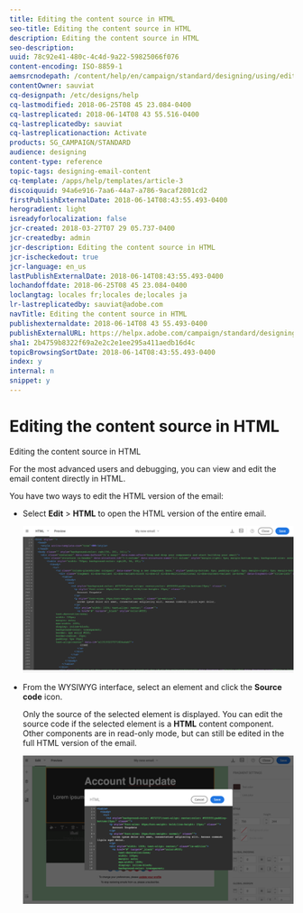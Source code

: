 ```yaml
---
title: Editing the content source in HTML
seo-title: Editing the content source in HTML
description: Editing the content source in HTML
seo-description: 
uuid: 78c92e41-480c-4c4d-9a22-59825066f076
content-encoding: ISO-8859-1
aemsrcnodepath: /content/help/en/campaign/standard/designing/using/editing-the-content-source-in-html
contentOwner: sauviat
cq-designpath: /etc/designs/help
cq-lastmodified: 2018-06-25T08 45 23.084-0400
cq-lastreplicated: 2018-06-14T08 43 55.516-0400
cq-lastreplicatedby: sauviat
cq-lastreplicationaction: Activate
products: SG_CAMPAIGN/STANDARD
audience: designing
content-type: reference
topic-tags: designing-email-content
cq-template: /apps/help/templates/article-3
discoiquuid: 94a6e916-7aa6-44a7-a786-9acaf2801cd2
firstPublishExternalDate: 2018-06-14T08:43:55.493-0400
herogradient: light
isreadyforlocalization: false
jcr-created: 2018-03-27T07 29 05.737-0400
jcr-createdby: admin
jcr-description: Editing the content source in HTML
jcr-ischeckedout: true
jcr-language: en_us
lastPublishExternalDate: 2018-06-14T08:43:55.493-0400
lochandoffdate: 2018-06-25T08 45 23.084-0400
loclangtag: locales fr;locales de;locales ja
lr-lastreplicatedby: sauviat@adobe.com
navTitle: Editing the content source in HTML
publishexternaldate: 2018-06-14T08 43 55.493-0400
publishExternalURL: https://helpx.adobe.com/campaign/standard/designing/using/editing-the-content-source-in-html.html
sha1: 2b4759b8322f69a2e2c2e1ee295a411aedb16d4c
topicBrowsingSortDate: 2018-06-14T08:43:55.493-0400
index: y
internal: n
snippet: y
---
```


# Editing the content source in HTML

Editing the content source in HTML

For the most advanced users and debugging, you can view and edit the email content directly in HTML.

You have two ways to edit the HTML version of the email:

* Select **Edit** > **HTML** to open the HTML version of the entire email.

  ![](assets/email_designer_html1.png)

* From the WYSIWYG interface, select an element and click the **Source code** icon.

  Only the source of the selected element is displayed. You can edit the source code if the selected element is a **HTML** content component. Other components are in read-only mode, but can still be edited in the full HTML version of the email.

  ![](assets/email_designer_html2.png)

